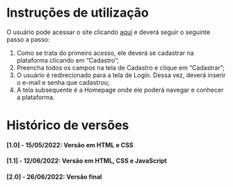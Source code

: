 # Instruções de utilização


O usuário pode acessar o site clicando [aqui](https://icei-puc-minas-pmv-ads.github.io/REDOM-PET/) e deverá seguir o seguinte passo a passo:

<ol>

<li>Como se trata do primeiro acesso, ele deverá se cadastrar na plataforma clicando em “Cadastro”;</li>
<li>Preencha todos os campos na tela de Cadastro e clique em “Cadastrar”;</li>
<li>O usuário é redirecionado para a tela de Login. Dessa vez, deverá inserir o e-mail e senha que cadastrou;</li>
<li>A tela subsequente é a Homepage onde ele poderá navegar e conhecer a plataforma.</li>
</ol>

# Histórico de versões

#### [1.0] - 15/05/2022: Versão em HTML e CSS
#### [1.1] - 12/06/2022: Versão em HTML, CSS e JavaScript
#### [2.0] - 26/06/2022: Versão final
